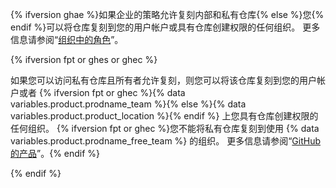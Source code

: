 {% ifversion ghae %}如果企业的策略允许复刻内部和私有仓库{% else %}您{% endif %}可以将仓库复刻到您的用户帐户或具有仓库创建权限的任何组织。 更多信息请参阅“[组织中的角色](/organizations/managing-peoples-access-to-your-organization-with-roles/roles-in-an-organization)”。

{% ifversion fpt or ghes or ghec %}

如果您可以访问私有仓库且所有者允许复刻，则您可以将该仓库复刻到您的用户帐户或者 {% ifversion fpt or ghec %}{% data variables.product.prodname_team %}{% else %}{% data variables.product.product_location %}{% endif %} 上您具有仓库创建权限的任何组织。 {% ifversion fpt or ghec %}您不能将私有仓库复刻到使用 {% data variables.product.prodname_free_team %} 的组织。 更多信息请参阅“[GitHub 的产品](/articles/githubs-products)”。{% endif %}

{% endif %}
